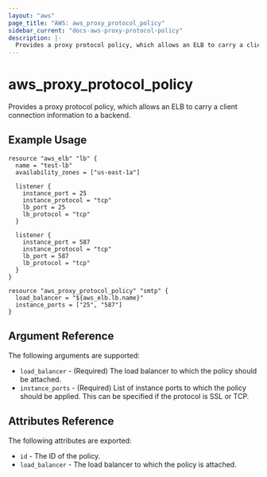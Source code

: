 ```yaml
---
layout: "aws"
page_title: "AWS: aws_proxy_protocol_policy"
sidebar_current: "docs-aws-proxy-protocol-policy"
description: |-
  Provides a proxy protocol policy, which allows an ELB to carry a client connection information to a backend.
---
```


# aws\_proxy\_protocol\_policy

Provides a proxy protocol policy, which allows an ELB to carry a client connection information to a backend.

## Example Usage

```
resource "aws_elb" "lb" {
  name = "test-lb"
  availability_zones = ["us-east-1a"]

  listener {
    instance_port = 25
    instance_protocol = "tcp"
    lb_port = 25
    lb_protocol = "tcp"
  }

  listener {
    instance_port = 587
    instance_protocol = "tcp"
    lb_port = 587
    lb_protocol = "tcp"
  }
}

resource "aws_proxy_protocol_policy" "smtp" {
  load_balancer = "${aws_elb.lb.name}"
  instance_ports = ["25", "587"]
}
```

## Argument Reference

The following arguments are supported:

* `load_balancer` - (Required) The load balancer to which the policy
  should be attached.
* `instance_ports` - (Required) List of instance ports to which the policy
  should be applied. This can be specified if the protocol is SSL or TCP.

## Attributes Reference

The following attributes are exported:

* `id` - The ID of the policy.
* `load_balancer` - The load balancer to which the policy is attached.
